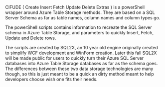 CIFUDE ( Create Insert Fetch Update Delete Extras ) is a powerShell wrapper around Azure Table Storage methods. They are based on a SQL Server Schema as far as table names, column names and column types go. 

The powerShell scripts contains information to recreate the SQL Server schema in Azure Table Storage, and parameters to quickly Insert, Fetch, Update and Delete rows.

The scripts are created by SQL2X, an 10 year old engine originally created to simplify WCF development and WinForm creation. Later this fall SQL2X will be made public for users to quickly turn their Azure SQL Server databases into Azure Table Storage databases as far as the schema goes. The differences between these two data storage technologies are many though, so this is just meant to be a quick an dirty method meant to help developers choose wish one fits their needs.

